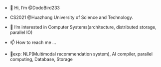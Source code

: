 - 👋 Hi, I’m @DodoBird233
- CS2021 @Huazhong University of Science and Technology.
- 👀 I’m interested in Computer Systems(architecture, distributed storage, parallel IO)
- 📫 How to reach me ...

- 🌱exp: NLP(Multimodal recommendation system), AI compiler, parallel computing, Database, Storage
